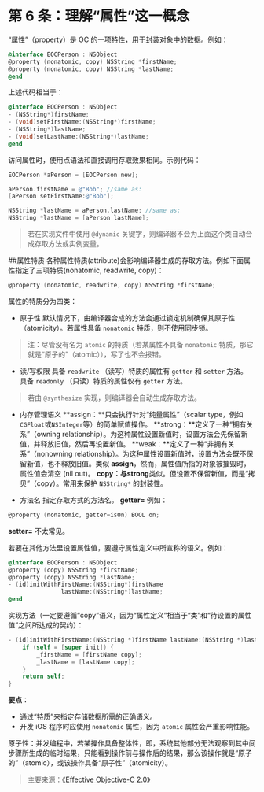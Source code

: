 # 第 6 条：理解“属性”这一概念

“属性”（property）是 OC 的一项特性，用于封装对象中的数据。例如：

``` Objective-C
@interface EOCPerson : NSObject
@property (nonatomic, copy) NSString *firstName;
@property (nonatomic, copy) NSString *lastName;
@end
```

上述代码相当于：

``` Objective-C
@interface EOCPerson : NSObject
- (NSString*)firstName;
- (void)setFirstName:(NSString*)firstName;
- (NSString*)lastName;
- (void)setLastName:(NSString*)lastName;
@end
```

访问属性时，使用点语法和直接调用存取效果相同。示例代码：

``` Objective-C
EOCPerson *aPerson = [EOCPerson new];

aPerson.firstName = @"Bob"; //same as:
[aPerson setFirstName:@"Bob"];

NSString *lastName = aPerson.lastName; //same as:
NSString *lastName = [aPerson lastName];
```
>若在实现文件中使用 `@dynamic` 关键字，则编译器不会为上面这个类自动合成存取方法或实例变量。

##属性特质
各种属性特质(attribute)会影响编译器生成的存取方法。例如下面属性指定了三项特质(nonatomic, readwrite, copy)：

``` Objective-C
@property (nonatomic, readwrite, copy) NSString *firstName;
```
属性的特质分为四类：
- 原子性
  默认情况下，由编译器合成的方法会通过锁定机制确保其原子性（atomicity）。若属性具备 `nonatomic` 特质，则不使用同步锁。
>注：尽管没有名为 `atomic` 的特质（若某属性不具备 `nonatomic` 特质，那它就是“原子的”（atomic）），写了也不会报错。

- 读/写权限
  具备 `readwrite` （读写）特质的属性有 `getter` 和 `setter` 方法。
  具备 `readonly` （只读）特质的属性仅有 `getter` 方法。
>若由 `@synthesize` 实现，则编译器会自动生成存取方法。

- 内存管理语义
  **assign：**只会执行针对“纯量属性”（scalar type，例如`CGFloat`或`NSInteger`等）的简单赋值操作。
  **strong：**定义了一种“拥有关系”（owning relationship）。为这种属性设置新值时，设置方法会先保留新值，并释放旧值，然后再设置新值。
  **weak：**定义了一种“非拥有关系”（nonowning relationship）。为这种属性设置新值时，设置方法会既不保留新值，也不释放旧值。类似 **assign**，然而，属性值所指的对象被摧毁时，属性值会清空 (nil out)。
  **copy：**与**strong**类似。但设置不保留新值，而是“拷贝”（copy）。常用来保护 `NSString*` 的封装性。

- 方法名
  指定存取方式的方法名。
  **getter=<name>** 例如：

``` Objective-C
@property (nonatomic, getter=isOn) BOOL on;
```
**setter=<name>** 不太常见。

若要在其他方法里设置属性值，要遵守属性定义中所宣称的语义。例如：

``` Objective-C
@interface EOCPerson : NSObject
@property (copy) NSString *firstName;
@property (copy) NSString *lastName;
- (id)initWithFirstName:(NSString*)firstName
               lastName:(NSString*)lastName;
@end
```
实现方法（一定要遵循“copy”语义，因为“属性定义”相当于“类”和“待设置的属性值”之间所达成的契约）：

``` Objective-C
- (id)initWithFirstName:(NSString *)firstName lastName:(NSString *)lastName {
    if (self = [super init]) {
        _firstName = [firstName copy];
        _lastName = [lastName copy];
    }
    return self;
}
```

**要点**：
- 通过“特质”来指定存储数据所需的正确语义。
- 开发 iOS 程序时应使用 `nonatomic` 属性，因为 `atomic` 属性会严重影响性能。

原子性：并发编程中，若某操作具备整体性，即，系统其他部分无法观察到其中间步骤所生成的临时结果，只能看到操作前与操作后的结果，那么该操作就是“原子的”（atomic），或该操作具备“原子性”（atomicity）。

>主要来源：[《Effective Objective-C 2.0》](http://book.douban.com/subject/25829244/)